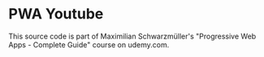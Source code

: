 # PWA Youtube
This source code is part of Maximilian Schwarzmüller's "Progressive Web Apps - Complete Guide" course on udemy.com.

